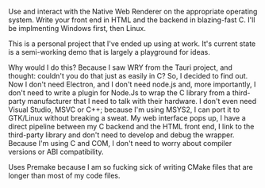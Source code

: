 Use and interact with the Native Web Renderer on the appropriate operating system. Write your front end in HTML and the backend in blazing-fast C. I'll be implmenting Windows first, then Linux.

This is a personal project that I've ended up using at work. It's current state is a semi-working demo that is largely a playground for ideas.

Why would I do this? Because I saw WRY from the Tauri project, and thought: couldn't you do that just as easily in C? So, I decided to find out. Now I don't need Electron, and I don't need node.js and, more importantly, I don't need to write a plugin for Node.Js to wrap the C library from a third-party manufacturer that I need to talk with their hardware. I don't even need Visual Studio, MSVC or C++; because I'm using MSYS2, I can port it to GTK/Linux without breaking a sweat. My web interface pops up, I have a direct pipeline between my C backend and the HTML front end, I link to the third-party library and don't need to develop and debug the wrapper. Because I'm using C and COM, I don't need to worry about compiler versions or ABI compatibility. 

Uses Premake because I am so fucking sick of writing CMake files that are longer than most of my code files.